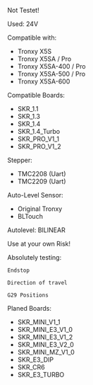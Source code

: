 Not Testet!

Used: 24V

Compatible with:
- Tronxy X5S
- Tronxy X5SA / Pro
- Tronxy X5SA-400 / Pro
- Tronxy X5SA-500 / Pro
- Tronxy X5SA-600

Compatible Boards:
- SKR_1.1
- SKR_1.3
- SKR_1.4
- SKR_1.4_Turbo
- SKR_PRO_V1_1       
- SKR_PRO_V1_2 

Stepper: 
- TMC2208 (Uart)
- TMC2209 (Uart)

Auto-Level Sensor:
- Original Tronxy
- BLTouch

Autolevel: BILINEAR

Use at your own Risk!

Absolutely testing:

    Endstop

    Direction of travel

    G29 Positions




Planed Boards:
- SKR_MINI_V1_1   
- SKR_MINI_E3_V1_0   
- SKR_MINI_E3_V1_2  
- SKR_MINI_E3_V2_0  
- SKR_MINI_MZ_V1_0  
- SKR_E3_DIP       
- SKR_CR6          
- SKR_E3_TURBO  
